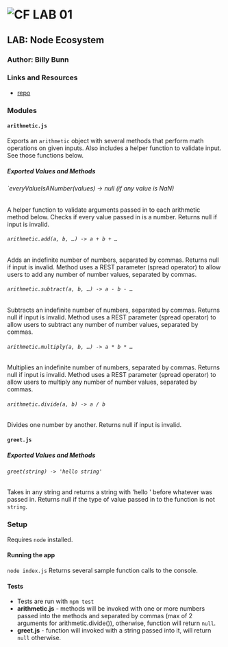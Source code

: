 ![CF](http://i.imgur.com/7v5ASc8.png) LAB 01
=================================================

## LAB: Node Ecosystem

### Author: Billy Bunn

### Links and Resources
* [repo](https://github.com/401-advanced-javascript-billybunn/lab-01)
<!-- * [travis](http://xyz.com) -->
<!-- * [back-end](http://xyz.com) (when applicable) -->
<!-- * [front-end](http://xyz.com) (when applicable) -->

<!-- #### Documentation
* [swagger](http://xyz.com) (API assignments only)
* [jsdoc](http://xyz.com) (All assignments) -->

### Modules
#### `arithmetic.js`
Exports an `arithmetic` object with several methods that perform math operations on given inputs. Also includes a helper function to validate input. See those functions below.

##### Exported Values and Methods
###### `everyValueIsANumber(values) -> null (if any value is NaN)
A helper function to validate arguments passed in to each arithmetic method below. Checks if every value passed in is a number. Returns null if input is invalid.

###### `arithmetic.add(a, b, …) -> a + b + …`
Adds an indefinite number of numbers, separated by commas.  Returns null if input is invalid. 
Method uses a REST parameter (spread operator) to allow users to add any number of number values, separated by commas.

###### `arithmetic.subtract(a, b, …) -> a - b - …`
Subtracts an indefinite number of numbers, separated by commas. Returns null if input is invalid. 
Method uses a REST parameter (spread operator) to allow users to subtract any number of number values, separated by commas.

###### `arithmetic.multiply(a, b, …) -> a * b * …`
Multiplies an indefinite number of numbers, separated by commas. Returns null if input is invalid. 
Method uses a REST parameter (spread operator) to allow users to multiply any number of number values, separated by commas.

###### `arithmetic.divide(a, b) -> a / b`
Divides one number by another.  Returns null if input is invalid.


#### `greet.js`
##### Exported Values and Methods
###### `greet(string) -> 'hello string'`
Takes in any string and returns a string with 'hello ' before whatever was passed in. Returns null if the type of value passed in to the function is not `string`.


### Setup
<!-- #### `.env` requirements
* `PORT` - Port Number
* `MONGODB_URI` - URL to the running mongo instance/db -->
Requires `node` installed.

#### Running the app
`node index.js` Returns several sample function calls to the console.
<!-- * Endpoint: `/foo/bar/`
  * Returns a JSON object with abc in it.
* Endpoint: `/bing/zing/`
  * Returns a JSON object with xyz in it. -->
  
#### Tests
* Tests are run with `npm test`
* **arithmetic.js** - methods will be invoked with one or more numbers passed into the methods and separated by commas (max of 2 arguments for arithmetic.divide()), otherwise, function will return `null`.
* **greet.js** - function will invoked with a string passed into it, will return `null` otherwise.
<!-- * **Assertions to be made**:  -->

<!-- #### UML
Link to an image of the UML for your application and response to events -->
